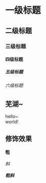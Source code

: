 # 一级标题
## 二级标题
### 三级标题
#### 四级标题
##### 五级标题
###### 六级标题

## 芜湖~
  hello~<br>world!

## 修饰效果

  **粗**<br><br>
  *斜*<br><br>
  ***粗斜***<br><br>
